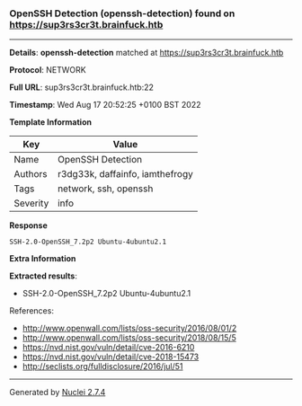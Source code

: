 ### OpenSSH Detection (openssh-detection) found on https://sup3rs3cr3t.brainfuck.htb
---
**Details**: **openssh-detection**  matched at https://sup3rs3cr3t.brainfuck.htb

**Protocol**: NETWORK

**Full URL**: sup3rs3cr3t.brainfuck.htb:22

**Timestamp**: Wed Aug 17 20:52:25 +0100 BST 2022

**Template Information**

| Key | Value |
|---|---|
| Name | OpenSSH Detection |
| Authors | r3dg33k, daffainfo, iamthefrogy |
| Tags | network, ssh, openssh |
| Severity | info |

**Response**
```http
SSH-2.0-OpenSSH_7.2p2 Ubuntu-4ubuntu2.1

```

**Extra Information**

**Extracted results**:

- SSH-2.0-OpenSSH_7.2p2 Ubuntu-4ubuntu2.1


References: 
- http://www.openwall.com/lists/oss-security/2016/08/01/2
- http://www.openwall.com/lists/oss-security/2018/08/15/5
- https://nvd.nist.gov/vuln/detail/cve-2016-6210
- https://nvd.nist.gov/vuln/detail/cve-2018-15473
- http://seclists.org/fulldisclosure/2016/jul/51

---
Generated by [Nuclei 2.7.4](https://github.com/projectdiscovery/nuclei)